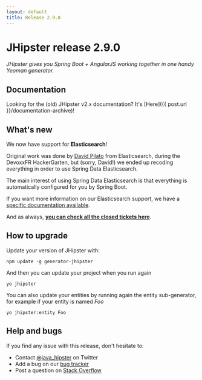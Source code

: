 ```yaml
---
layout: default
title: Release 2.9.0
---
```


JHipster release 2.9.0
==================

*JHipster gives you Spring Boot + AngularJS working together in one handy Yeoman generator.*

Documentation
----------

Looking for the (old) JHipster v2.x documentation? It's [Here]({{ post.url }}/documentation-archive)!

What's new
----------

We now have support for __Elasticsearch__!

Original work was done by [David Pilato](https://twitter.com/dadoonet) from Elasticsearch, during the DevoxxFR HackerGarten, but (sorry, David!) we ended up recoding everything in order to use Spring Data Elasticsearch.

The main interest of using Spring Data Elasticsearch is that everything is automatically configured for you by Spring Boot.

If you want more information on our Elasticsearch support, we have a [specific documentation available](https://jhipster.github.io/using-elasticsearch/).

<!--googleoff: index-->
And as always, __[you can check all the closed tickets here](https://github.com/jhipster/generator-jhipster/issues?q=milestone%3A2.9.0+is%3Aclosed)__.

How to upgrade
------------

Update your version of JHipster with:

```
npm update -g generator-jhipster
```

And then you can update your project when you run again

```
yo jhipster
```

You can also update your entities by running again the entity sub-generator, for example if your entity is named _Foo_

```
yo jhipster:entity Foo
```

Help and bugs
--------------

If you find any issue with this release, don't hesitate to:

- Contact [@java_hipster](https://twitter.com/java_hipster) on Twitter
- Add a bug on our [bug tracker](https://github.com/jhipster/generator-jhipster/issues?state=open)
- Post a question on [Stack Overflow](http://stackoverflow.com/tags/jhipster/info)
